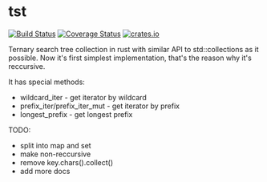 # tst

[![Build Status](https://travis-ci.org/billyevans/tst.svg?branch=master)](https://travis-ci.org/billyevans/tst)
[![Coverage Status](https://coveralls.io/repos/billyevans/tst/badge.svg?branch=master)](https://coveralls.io/r/billyevans/tst?branch=master)
[![crates.io](http://meritbadge.herokuapp.com/tst)](https://crates.io/crates/tst)

Ternary search tree collection in rust with similar API to std::collections as it possible.
Now it's first simplest implementation, that's the reason why it's reccursive.

It has special methods:
- wildcard_iter - get iterator by wildcard
- prefix_iter/prefix_iter_mut - get iterator by prefix
- longest_prefix - get longest prefix

TODO:
- split into map and set
- make non-reccursive
- remove key.chars().collect()
- add more docs
